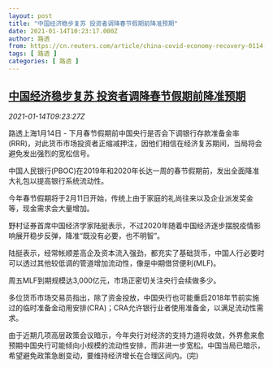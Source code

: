 ```yaml
---
layout: post
title: "中国经济稳步复苏 投资者调降春节假期前降准预期"
date: 2021-01-14T10:23:17.000Z
author: 路透
from: https://cn.reuters.com/article/china-covid-economy-recovery-0114-idCNKBS29J11V
tags: [ 路透 ]
categories: [ 路透 ]
---
```

<!--1610619797000-->
[中国经济稳步复苏 投资者调降春节假期前降准预期](https://cn.reuters.com/article/china-covid-economy-recovery-0114-idCNKBS29J11V)
------

<div>
<div><i>2021-01-14T09:23:27Z</i></div><p>路透上海1月14日 - 下月春节假期前中国央行是否会下调银行存款准备金率(RRR)，对此货币市场投资者正缩减押注，因他们相信在经济复苏期间，当局将会避免发出强烈的宽松信号。</p><p>中国人民银行(PBOC)在2019年和2020年长达一周的春节假期前，发出全面降准大礼包以提高银行系统流动性。</p><p>今年春节假期将于2月11日开始，传统上由于家庭的礼尚往来以及企业派发奖金等，现金需求会大量增加。</p><p>野村证券首席中国经济学家陆挺表示，不过2020年随着中国经济逐步摆脱疫情影响展开稳步反弹，降准“既没有必要，也不明智”。</p><p>陆挺表示，经常帐顺差高企及资本流入强劲，都充实了基础货币，中国人行必要时可以透过其他较低调的管道增加流动性，像是中期借贷便利(MLF)。</p><p>周五MLF到期规模达3,000亿元，市场正密切关注央行会续做多少。</p><p>多位货币市场交易员指出，除了资金投放，中国央行也可能重启2018年节前实施过的临时准备金动用安排(CRA)；CRA允许银行业者使用准备金，以满足流动性需求。</p><p>由于近期几项高层政策会议暗示，今年央行对经济的支持力道将收敛，外界愈来愈预期中国央行可能倾向小规模的流动性安排，而非进一步宽松。中国当局已暗示，希望避免政策急剧变动，要维持经济增长在合理区间内。(完)</p>
</div>
